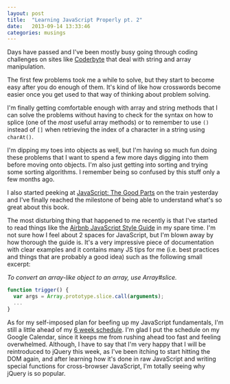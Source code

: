 ```yaml
---
layout: post
title:  "Learning JavaScript Properly pt. 2"
date:   2013-09-14 13:33:46
categories: musings
---
```


Days have passed and I've been mostly busy going through coding challenges on sites like [Coderbyte](http://coderbyte.com) that deal with string and array manipulation.

The first few problems took me a while to solve, but they start to become easy after you do enough of them. It's kind of like how crosswords become easier once you get used to that way of thinking about problem solving.

I'm finally getting comfortable enough with array and string methods that I can solve the problems without having to check for the syntax on how to splice (one of the *most* useful array methods) or to remember to use `()` instead of `[]` when retrieving the index of a character in a string using `charAt()`.

I'm dipping my toes into objects as well, but I'm having so much fun doing these problems that I want to spend a few more days digging into them before moving onto objects. I'm also just getting into sorting and trying some sorting algorithms. I remember being so confused by this stuff only a few months ago.

I also started peeking at [JavaScript: The Good Parts](http://www.amazon.com/JavaScript-Good-Parts-Douglas-Crockford/dp/0596517742) on the train yesterday and I've finally reached the milestone of being able to understand what's so great about this book.

The most disturbing thing that happened to me recently is that I've started to read things like the [Airbnb JavaScript Style Guide](https://github.com/airbnb/javascript) in my spare time. I'm not sure how I feel about 2 spaces for JavaScript, but I'm blown away by how thorough the guide is. It's a very impressive piece of documentation with clear examples and it contains many JS tips for me (i.e. best practices and things that are probably a good idea) such as the following small excerpt:


*To convert an array-like object to an array, use Array#slice.*

```javascript
function trigger() {
  var args = Array.prototype.slice.call(arguments);
  ...
}
```


As for my self-imposed plan for beefing up my JavaScript fundamentals, I'm still a little ahead of my [6 week schedule](http://javascriptissexy.com/how-to-learn-javascript-properly). I'm glad I put the schedule on my Google Calendar, since it keeps me from rushing ahead too fast and feeling overwhelmed. Although, I have to say that I'm very happy that I will be reintroduced to jQuery this week, as I've been itching to start hitting the DOM again, and after learning how it's done in raw JavaScript and writing special functions for cross-browser JavaScript, I'm totally seeing why jQuery is so popular.
